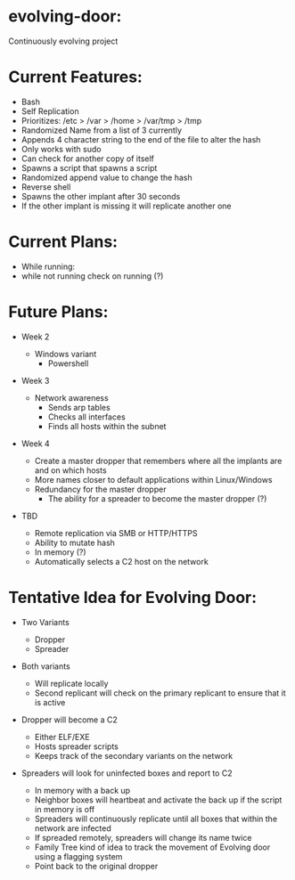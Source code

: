 # evolving-door:
Continuously evolving project

# Current Features:
-   Bash
-   Self Replication
-   Prioritizes: /etc > /var > /home > /var/tmp > /tmp
-   Randomized Name from a list of 3 currently
-   Appends 4 character string to the end of the file to alter the hash
-   Only works with sudo
-   Can check for another copy of itself
-   Spawns a script that spawns a script
-   Randomized append value to change the hash
-   Reverse shell
-   Spawns the other implant after 30 seconds
-   If the other implant is missing it will replicate another one

# Current Plans:
- While running:
- while not running check on running (?) 

# Future Plans:
- Week 2
    - Windows variant
        - Powershell
     
- Week 3
    - Network awareness
        - Sends arp tables 
        - Checks all interfaces
        - Finds all hosts within the subnet

- Week 4
    - Create a master dropper that remembers where all the implants are and on which hosts
    - More names closer to default applications within Linux/Windows
    - Redundancy for the master dropper
      - The ability for a spreader to become the master dropper (?) 

- TBD
    - Remote replication via SMB or HTTP/HTTPS
    - Ability to mutate hash
    - In memory (?)
    - Automatically selects a C2 host on the network
  
  
  
# Tentative Idea for Evolving Door:
- Two Variants
    - Dropper
    - Spreader
    
- Both variants
    - Will replicate locally
    - Second replicant will check on the primary replicant to ensure that it is active

- Dropper will become a C2
    - Either ELF/EXE
    - Hosts spreader scripts
    - Keeps track of the secondary variants on the network

- Spreaders will look for uninfected boxes and report to C2
    - In memory with a back up
    - Neighbor boxes will heartbeat and activate the back up if the script in memory is off
    - Spreaders will continuously replicate until all boxes that within the network are infected
    - If spreaded remotely, spreaders will change its name twice
    - Family Tree kind of idea to track the movement of Evolving door using a flagging system
    - Point back to the original dropper
